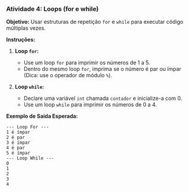 
### Atividade 4: Loops (for e while)

**Objetivo:** Usar estruturas de repetição `for` e `while` para executar código múltiplas vezes.

**Instruções:**

1.  **Loop `for`:**

    * Use um loop `for` para imprimir os números de 1 a 5.
    * Dentro do mesmo loop `for`, imprima se o número é par ou ímpar (Dica: use o operador de módulo `%`).

2.  **Loop `while`:**

    * Declare uma variável `int` chamada `contador` e inicialize-a com 0.
    * Use um loop `while` para imprimir os números de 0 a 4.

**Exemplo de Saída Esperada:**

```
--- Loop For ---
1 é ímpar
2 é par
3 é ímpar
4 é par
5 é ímpar
--- Loop While ---
0
1
2
3
4
```
